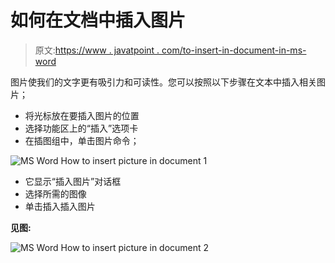 # 如何在文档中插入图片

> 原文:[https://www . javatpoint . com/to-insert-in-document-in-ms-word](https://www.javatpoint.com/to-insert-picture-in-document-in-ms-word)

图片使我们的文字更有吸引力和可读性。您可以按照以下步骤在文本中插入相关图片；

*   将光标放在要插入图片的位置
*   选择功能区上的“插入”选项卡
*   在插图组中，单击图片命令；

![MS Word How to insert picture in document 1](../Images/4e49a1c8b0af6e23430063b1c755afbc.png)

*   它显示“插入图片”对话框
*   选择所需的图像
*   单击插入插入图片

**见图:**

![MS Word How to insert picture in document 2](../Images/54256e91bb8f9c85d1915f9b5dffea8b.png)